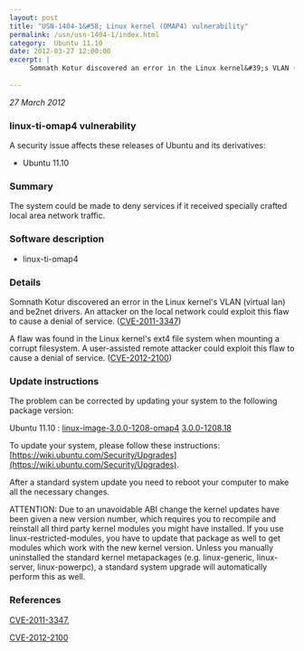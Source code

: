 ```yaml
---
layout: post
title: "USN-1404-1&#58; Linux kernel (OMAP4) vulnerability"
permalink: /usn/usn-1404-1/index.html
category:  Ubuntu 11.10
date: 2012-03-27 12:00:00
excerpt: |
     Somnath Kotur discovered an error in the Linux kernel&#39;s VLAN (virtual lan) and be2net drivers. An attacker on the local network could exploit this flaw to cause a denial of service. ([CVE-2011-3347](http://people.ubuntu.com/~ubuntu-security/cve/CVE-2011-3347))
    
--- 
```

 
 

*27 March 2012*

### linux-ti-omap4 vulnerability

A security issue affects these releases of Ubuntu and its derivatives:

* Ubuntu 11.10

### Summary

The system could be made to deny services if it received specially crafted local area network traffic.

### Software description

* linux-ti-omap4 

### Details

 Somnath Kotur discovered an error in the Linux kernel&#39;s VLAN (virtual lan) and be2net drivers. An attacker on the local network could exploit this flaw to cause a denial of service. ([CVE-2011-3347](http://people.ubuntu.com/~ubuntu-security/cve/CVE-2011-3347))

A flaw was found in the Linux kernel&#39;s ext4 file system when mounting a corrupt filesystem. A user-assisted remote attacker could exploit this flaw to cause a denial of service. ([CVE-2012-2100](http://people.ubuntu.com/~ubuntu-security/cve/CVE-2012-2100)) 

### Update instructions

The problem can be corrected by updating your system to the following package version:

Ubuntu 11.10
 : [linux-image-3.0.0-1208-omap4](https://launchpad.net/ubuntu/+source/linux-ti-omap4) <span> [3.0.0-1208.18](https://launchpad.net/ubuntu/+source/linux-ti-omap4/3.0.0-1208.18) </span> 

To update your system, please follow these instructions: [https://wiki.ubuntu.com/Security/Upgrades](https://wiki.ubuntu.com/Security/Upgrades).

After a standard system update you need to reboot your computer to make all the necessary changes.

ATTENTION: Due to an unavoidable ABI change the kernel updates have been given a new version number, which requires you to recompile and reinstall all third party kernel modules you might have installed. If you use linux-restricted-modules, you have to update that package as well to get modules which work with the new kernel version. Unless you manually uninstalled the standard kernel metapackages (e.g. linux-generic, linux-server, linux-powerpc), a standard system upgrade will automatically perform this as well. 

### References

 
 [CVE-2011-3347](http://people.ubuntu.com/~ubuntu-security/cve/CVE-2011-3347), 

 [CVE-2012-2100](http://people.ubuntu.com/~ubuntu-security/cve/CVE-2012-2100)
 

